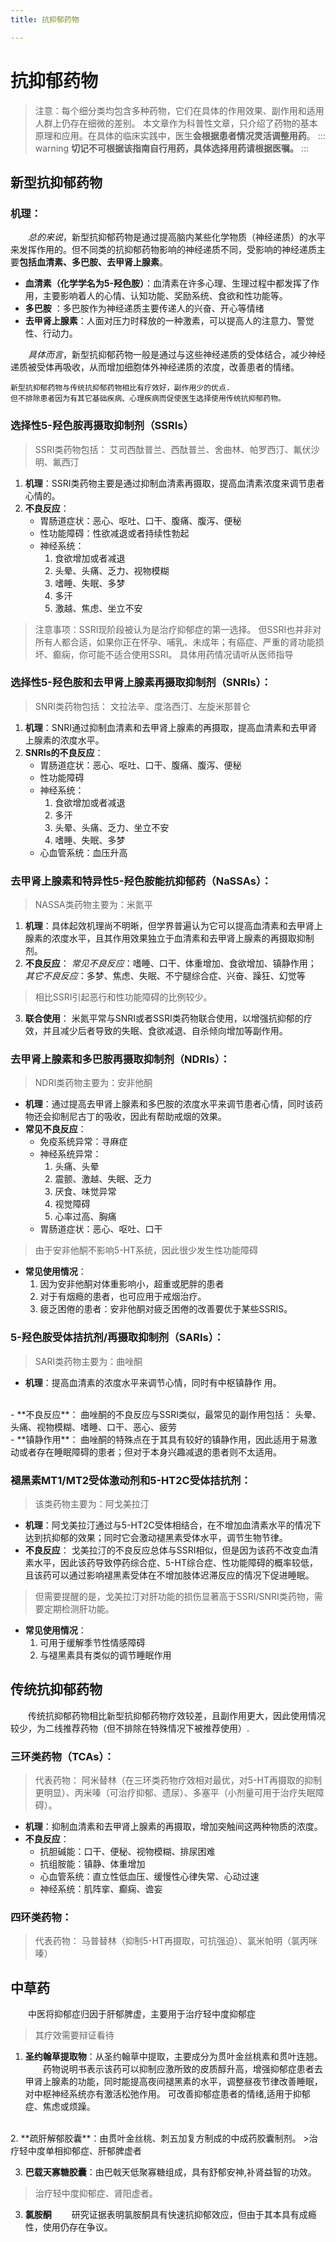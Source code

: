 ```yaml
---
title: 抗抑郁药物

---
```




# 抗抑郁药物
> 注意：每个细分类均包含多种药物，它们在具体的作用效果、副作用和适用人群上仍存在细微的差别。
> 本文章作为科普性文章，只介绍了药物的基本原理和应用。在具体的临床实践中，医生**会根据患者情况灵活调整用药**。
::: warning
**切记不可根据该指南自行用药，具体选择用药请根据医嘱。**
:::
## 新型抗抑郁药物
### 机理：
&ensp;&ensp;&ensp;&ensp;*总的来说*，新型抗抑郁药物是通过提高脑内某些化学物质（神经递质）的水平来发挥作用的。但不同类的抗抑郁药物影响的神经递质不同，受影响的神经递质主要**包括血清素、多巴胺、去甲肾上腺素**。
- **血清素（化学学名为5-羟色胺）**：血清素在许多心理、生理过程中都发挥了作用，主要影响着人的心情、认知功能、奖励系统、食欲和性功能等。
- **多巴胺** ：多巴胺作为神经递质主要传递人的兴奋、开心等情绪
- **去甲肾上腺素**：人面对压力时释放的一种激素，可以提高人的注意力、警觉性、行动力。

&ensp;&ensp;&ensp;&ensp;*具体而言*，新型抗抑郁药物一般是通过与这些神经递质的受体结合，减少神经递质被受体再吸收，从而增加细胞体外神经递质的浓度，改善患者的情绪。
```
新型抗抑郁药物与传统抗抑郁药物相比有疗效好，副作用少的优点.
但不排除患者因为有其它基础疾病、心理疾病而促使医生选择使用传统抗抑郁药物。
```
### 选择性5-羟色胺再摄取抑制剂（SSRIs）
> SSRI类药物包括：
> 艾司西酞普兰、西酞普兰、舍曲林、帕罗西汀、氟伏沙明、氟西汀
1. **机理**：SSRI类药物主要是通过抑制血清素再摄取，提高血清素浓度来调节患者心情的。
   <br>
2. **不良反应**：
   - 胃肠道症状：恶心、呕吐、口干、腹痛、腹泻、便秘
   - 性功能障碍：性欲减退或者持续性勃起
   - 神经系统：
     1. 食欲增加或者减退
     2. 头晕、头痛、乏力、视物模糊
     3. 嗜睡、失眠、多梦
     4. 多汗
     5. 激越、焦虑、坐立不安

>注意事项：SSRI现阶段被认为是治疗抑郁症的第一选择。
但SSRI也并非对所有人都合适，如果你正在怀孕、哺乳、未成年；有癌症、严重的肾功能损坏、癫痫，你可能不适合使用SSRI。
具体用药情况请听从医师指导


### 选择性5-羟色胺和去甲肾上腺素再摄取抑制剂（SNRIs）：
>SNRI类药物包括：
>文拉法辛、度洛西汀、左旋米那普仑

1. **机理**：SNRI通过抑制血清素和去甲肾上腺素的再摄取，提高血清素和去甲肾上腺素的浓度水平。
   <br>
2. **SNRIs的不良反应**：
    - 胃肠道症状：恶心、呕吐、口干、腹痛、腹泻、便秘
    - 性功能障碍
    - 神经系统：
       1. 食欲增加或者减退
       2. 多汗
       3. 头晕、头痛、乏力、坐立不安
       4. 嗜睡、失眠、多梦
    - 心血管系统：血压升高

### 去甲肾上腺素和特异性5-羟色胺能抗抑郁药（NaSSAs）：
>NASSA类药物主要为：米氮平
1. **机理**：具体起效机理尚不明晰，但学界普遍认为它可以提高血清素和去甲肾上腺素的浓度水平，且其作用效果独立于血清素和去甲肾上腺素的再摄取抑制剂。
   <br>
2. **不良反应**：
*常见不良反应*：嗜睡、口干、体重增加、食欲增加、镇静作用；
*其它不良反应*：多梦、焦虑、失眠、不宁腿综合症、兴奋、躁狂、幻觉等
>相比SSRI引起恶行和性功能障碍的比例较少。
3. **联合使用**：
     米氮平常与SNRI或者SSRI类药物联合使用，以增强抗抑郁的疗效，并且减少后者导致的失眠、食欲减退、自杀倾向增加等副作用。
  
### 去甲肾上腺素和多巴胺再摄取抑制剂（NDRIs）：
>NDRI类药物主要为：安非他酮
- **机理**：通过提高去甲肾上腺素和多巴胺的浓度水平来调节患者心情，同时该药物还会抑制尼古丁的吸收，因此有帮助戒烟的效果。
- **常见不良反应**：
   - 免疫系统异常：寻麻症
   -  神经系统异常：
       1. 头痛、头晕
       2. 震颤、激越、失眠、乏力
       3. 厌食、味觉异常
       4. 视觉障碍
       5.  心率过高、胸痛
   -  胃肠道症状：恶心、呕吐、口干
> 由于安非他酮不影响5-HT系统，因此很少发生性功能障碍
- **常见使用情况**：
  1. 因为安非他酮对体重影响小，超重或肥胖的患者
  2. 对于有烟瘾的患者，也可应用于戒烟治疗。
  3. 疲乏困倦的患者：安非他酮对疲乏困倦的改善要优于某些SSRIS。

### 5-羟色胺受体拮抗剂/再摄取抑制剂（SARIs）：
>SARI类药物主要为：曲唑酮
- **机理**：提高血清素的浓度水平来调节心情，同时有中枢镇静作
用。
<br>
- **不良反应**：
     曲唑酮的不良反应与SSRI类似，最常见的副作用包括：
     头晕、头痛、视物模糊、嗜睡、口干、恶心、疲劳
<br>
- **镇静作用**：
曲唑酮的特殊点在于其具有较好的镇静作用，因此适用于易激动或者存在睡眠障碍的患者；但对于本身兴趣减退的患者则不太适用。


### 褪黑素MT1/MT2受体激动剂和5-HT2C受体拮抗剂：
>该类药物主要为：阿戈美拉汀
- **机理**：阿戈美拉汀通过与5-HT2C受体相结合，在不增加血清素水平的情况下达到抗抑郁的效果；同时它会激动褪黑素受体水平，调节生物节律。
  <br>
- **不良反应**：
戈美拉汀的不良反应总体与SSRI相似，但是因为该药不改变血清素水平，因此该药导致停药综合症、5-HT综合症、性功能障碍的概率较低，且该药可以通过影响褪黑素受体在不增加肢体迟滞反应的情况下促进睡眠。
>但需要提醒的是，戈美拉汀对肝功能的损伤显著高于SSRI/SNRI类药物，需要定期检测肝功能。

- **常见使用情况**：
     1. 可用于缓解季节性情感障碍
     2. 与褪黑素具有类似的调节睡眠作用

## 传统抗抑郁药物
&ensp;&ensp;&ensp;&ensp;传统抗抑郁药物相比新型抗抑郁药物疗效较差，且副作用更大，因此使用情况较少，为二线推荐药物（但不排除在特殊情况下被推荐使用）.
### 三环类药物（TCAs）：
> 代表药物：
> 阿米替林（在三环类药物疗效相对最优，对5-HT再摄取的抑制更明显）、丙米嗪（可治疗抑郁、遗尿）、多塞平（小剂量可用于治疗失眠障碍）。
- **机理**：抑制血清素和去甲肾上腺素的再摄取，增加突触间这两种物质的浓度。
- **不良反应**：
  - 抗胆碱能：口干、便秘、视物模糊、排尿困难
  - 抗组胺能：镇静、体重增加
  - 心血管系统：直立性低血压、缓慢性心律失常、心动过速
  - 神经系统：肌阵挛、癫痫、谵妄
### 四环类药物：
>代表药物：
马普替林（抑制5-HT再摄取，可抗强迫）、氯米帕明（氯丙咪嗪）





## 中草药 
&ensp;&ensp;&ensp;&ensp;中医将抑郁症归因于肝郁脾虚，主要用于治疗轻中度抑郁症
>其疗效需要辩证看待

1. **圣约翰草提取物**：从圣约翰草中提取，主要成分为贯叶金丝桃素和贯叶连翘。
&ensp;&ensp;&ensp;&ensp;药物说明书表示该药可以抑制应激所致的皮质醇升高，增强抑郁症患者去甲肾上腺素的功能，同时能提高夜间褪黑素的水平，调整昼夜节律改善睡眠，对中枢神经系统亦有激活松弛作用。
可改善抑郁症患者的情绪,适用于抑郁症、焦虑或烦躁。
<br>
2. **疏肝解郁胶囊**：由贯叶金丝桃、刺五加复方制成的中成药胶囊制剂。
>治疗轻中度单相抑郁症、肝郁脾虚者

3. **巴载天寡糖胶囊**：由巴戟天低聚寡糖组成，具有舒郁安神,补肾益智的功效。
>治疗轻中度抑郁症、肾阳虚者。

3. **氯胺酮**
&ensp;&ensp;&ensp;&ensp;研究证据表明氯胺酮具有快速抗抑郁效应，但由于其本具有成瘾性，使用仍存在争议。

 